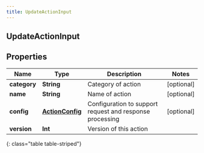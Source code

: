 ```yaml
---
title: UpdateActionInput
---
```

## UpdateActionInput

## Properties

|Name | Type | Description | Notes|
|------------ | ------------- | ------------- | -------------|
| **category** | **String** | Category of action | [optional] |
| **name** | **String** | Name of action | [optional] |
| **config** | [**ActionConfig**](ActionConfig.html) | Configuration to support request and response processing | [optional] |
| **version** | **Int** | Version of this action | |
{: class="table table-striped"}


